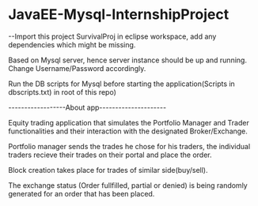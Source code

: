 # JavaEE-Mysql-InternshipProject

--Import this project SurvivalProj in eclipse workspace, add any dependencies which might be missing.

Based on Mysql server, hence server instance should be up and running. Change Username/Password accordingly.

Run the DB scripts for Mysql before starting the application(Scripts in dbscripts.txt) in root of this repo)


------------------About app---------------------

Equity trading application that simulates the Portfolio
Manager and Trader functionalities and their interaction with
the designated Broker/Exchange.

Portfolio manager sends the trades he chose for his traders, the individual traders recieve their trades on  their portal and place the order.

Block creation takes place for trades of similar side(buy/sell). 

The exchange status (Order fullfilled, partial or denied) is being randomly generated for an order that has been placed.
